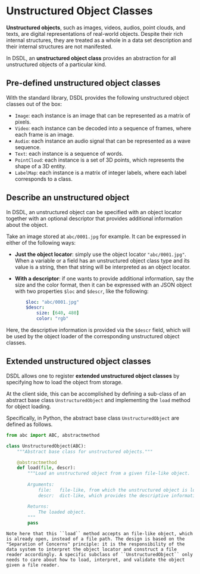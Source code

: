 # Unstructured Object Classes

**Unstructured objects**, such as images, videos, audios, point clouds, and texts, are digital representations of real-world objects. Despite their rich internal structures, they are treated as a whole in a data set description and their internal structures are not manifested. 

In DSDL, an **unstructured object class** provides an abstraction for all unstructured objects of a particular kind. 

## Pre-defined unstructured object classes

With the standard library, DSDL provides the following unstructured object classes out of the box:

- ``Image``: each instance is an image that can be represented as a matrix of pixels.
- ``Video``: each instance can be decoded into a sequence of frames, where each frame is an image.
- ``Audio``: each instance an audio signal that can be represented as a wave sequence.
- ``Text``:  each instance is a sequence of words.
- ``PointCloud``: each instance is a set of 3D points, which represents the shape of a 3D entity.
- ``LabelMap``: each instance is a matrix of integer labels, where each label corresponds to a class.


## Describe an unstructured object

In DSDL, an unstructured object can be specified with an object locator together with an optional descriptor that provides additional information about the object. 

Take an image stored at ``abc/0001.jpg`` for example. It can be expressed in either of the following ways:

- **Just the object locator**: simply use the object locator ``"abc/0001.jpg"``. When a variable or a field has an unstructured object class type and its value is a string, then that string will be interpreted as an object locator.

- **With a descriptor**: if one wants to provide additional information, say the size and the color format, then it can be expressed with an JSON object with two properties ``$loc`` and ``$descr``, like the following:

    ```yaml
        $loc: "abc/0001.jpg"
        $descr:
            size: [640, 480]
            color: "rgb"
    ```

Here, the descriptive information is provided via the ``$descr`` field, which will be used by the object loader of the corresponding unstructured object classes.


## Extended unstructured object classes

DSDL allows one to register **extended unstructured object classes** by specifying how to load the object from storage. 

At the client side, this can be accomplished by defining a sub-class of an abstract base class ``UnstructuredObject`` and implementing the ``load`` method for object loading. 

Specifically, in Python, the abstract base class ``UnstructuredObject`` are defined as follows.

```python
from abc import ABC, abstractmethod

class UnstructuredObject(ABC):
    """Abstract base class for unstructured objects."""

    @abstractmethod
    def load(file, descr):
        """Load an unstructured object from a given file-like object.
        
        Arguments:
            file:   file-like, from which the unstructured object is loaded.
            descr:  dict-like, which provides the descriptive information.

        Returns:
            The loaded object.
        """
        pass
```


```{note}
Note here that this ``load`` method accepts an file-like object, which is already open, instead of a file path. The design is based on the "Separation of Concerns" principle: it is the responsibility of the data system to interpret the object locator and construct a file reader accordingly. A specific subclass of ``UnstructuredObject`` only needs to care about how to load, interpret, and validate the object given a file reader. 
```

